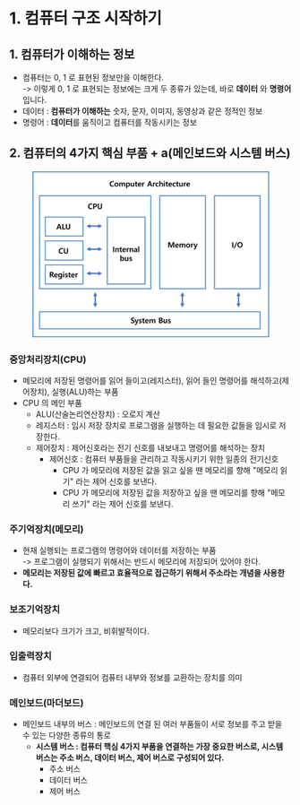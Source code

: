 # 1. 컴퓨터 구조 시작하기

## 1. 컴퓨터가 이해하는 정보

* 컴퓨터는 0, 1 로 표현된 정보만을 이해한다. \
  \-> 이렇게 0, 1 로 표현되는 정보에는 크게 두 종류가 있는데, 바로 **데이터** 와 **명령어** 입니다.
* 데이터 : **컴퓨터가 이해하는** 숫자, 문자, 이미지, 동영상과 같은 정적인 정보
* 명령어 : **데이터**를 움직이고 컴퓨터를 작동시키는 정보&#x20;

## 2. 컴퓨터의 4가지 핵심 부품 + a(메인보드와 시스템 버스)

<figure><img src="../../../.gitbook/assets/image (129).png" alt=""><figcaption></figcaption></figure>

### 중앙처리장치(CPU)

* 메모리에 저장된 명령어를 읽어 들이고(레지스터), 읽어 들인 명령어를 해석하고(제어장치), 실행(ALU)하는 부품
* CPU 의 메인 부품
  * ALU(산술논리연산장치) : 오로지 계산&#x20;
  * 레지스터 : 임시 저장 장치로 프로그램을 실행하는 데 필요한 값들을 임시로 저장한다.&#x20;
  * 제어장치 : 제어신호라는 전기 신호를 내보내고 명령어를 해석하는 장치
    * 제어신호 : 컴퓨터 부품들을 관리하고 작동시키기 위한 일종의 전기신호&#x20;
      * CPU 가 메모리에 저장된 값을 읽고 싶을 땐 메모리를 향해 "메모리 읽기" 라는 제어 신호를 보낸다.&#x20;
      * CPU 가 메모리에 저장된 값을 저장하고 싶을 땐 메모리를 향해 "메모리 쓰기" 라는 제어 신호를 보낸다.&#x20;

### 주기억장치(메모리)

* 현재 실행되는 프로그램의 명령어와 데이터를 저장하는 부품\
  \-> 프로그램이 실행되기 위해서는 반드시 메모리에 저장되어 있어야 한다.
* **메모리는 저장된 값에 빠르고 효율적으로 접근하기 위해서 주소라는 개념을 사용한다.**&#x20;

### 보조기억장치

* 메모리보다 크기가 크고, 비휘발적이다.

### 입출력장치

* 컴퓨터 외부에 연결되어 컴퓨터 내부와 정보를 교환하는 장치를 의미

### 메인보드(마더보드)&#x20;

* 메인보드 내부의 버스 : 메인보드의 연결 된 여러 부품들이 서로 정보를 주고 받을 수 있는 다양한 종류의 통로
  * **시스템 버스 : 컴퓨터 핵심 4가지 부품을 연결하는 가장 중요한 버스로, 시스템 버스는 주소 버스, 데이터 버스, 제어 버스로 구성되어 있다.**&#x20;
    * 주소 버스&#x20;
    * 데이터 버스&#x20;
    * 제어 버스
